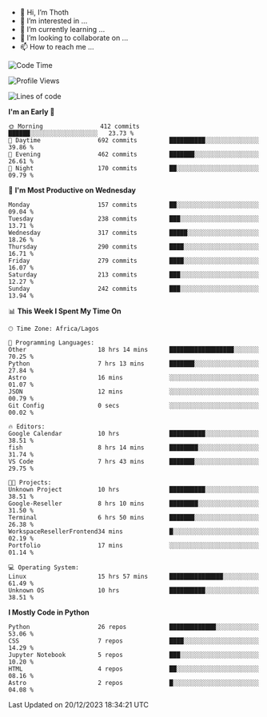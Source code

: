 <!---
thoth2357/thoth2357 is a ✨ special ✨ repository because its `README.md` (this file) appears on your GitHub profile.
You can click the Preview link to take a look at your changes.
--->

- 👋 Hi, I’m Thoth
- 👀 I’m interested in ...
- 🌱 I’m currently learning ...
- 💞️ I’m looking to collaborate on ...
- 📫 How to reach me ...




<!--START_SECTION:waka-->
![Code Time](http://img.shields.io/badge/Code%20Time-2%2C585%20hrs%2022%20mins-blue)

![Profile Views](http://img.shields.io/badge/Profile%20Views-0-blue)

![Lines of code](https://img.shields.io/badge/From%20Hello%20World%20I%27ve%20Written-30.2%20million%20lines%20of%20code-blue)

**I'm an Early 🐤** 

```text
🌞 Morning                412 commits         ██████░░░░░░░░░░░░░░░░░░░   23.73 % 
🌆 Daytime                692 commits         ██████████░░░░░░░░░░░░░░░   39.86 % 
🌃 Evening                462 commits         ███████░░░░░░░░░░░░░░░░░░   26.61 % 
🌙 Night                  170 commits         ██░░░░░░░░░░░░░░░░░░░░░░░   09.79 % 
```
📅 **I'm Most Productive on Wednesday** 

```text
Monday                   157 commits         ██░░░░░░░░░░░░░░░░░░░░░░░   09.04 % 
Tuesday                  238 commits         ███░░░░░░░░░░░░░░░░░░░░░░   13.71 % 
Wednesday                317 commits         █████░░░░░░░░░░░░░░░░░░░░   18.26 % 
Thursday                 290 commits         ████░░░░░░░░░░░░░░░░░░░░░   16.71 % 
Friday                   279 commits         ████░░░░░░░░░░░░░░░░░░░░░   16.07 % 
Saturday                 213 commits         ███░░░░░░░░░░░░░░░░░░░░░░   12.27 % 
Sunday                   242 commits         ███░░░░░░░░░░░░░░░░░░░░░░   13.94 % 
```


📊 **This Week I Spent My Time On** 

```text
🕑︎ Time Zone: Africa/Lagos

💬 Programming Languages: 
Other                    18 hrs 14 mins      ██████████████████░░░░░░░   70.25 % 
Python                   7 hrs 13 mins       ███████░░░░░░░░░░░░░░░░░░   27.84 % 
Astro                    16 mins             ░░░░░░░░░░░░░░░░░░░░░░░░░   01.07 % 
JSON                     12 mins             ░░░░░░░░░░░░░░░░░░░░░░░░░   00.79 % 
Git Config               0 secs              ░░░░░░░░░░░░░░░░░░░░░░░░░   00.02 % 

🔥 Editors: 
Google Calendar          10 hrs              ██████████░░░░░░░░░░░░░░░   38.51 % 
fish                     8 hrs 14 mins       ████████░░░░░░░░░░░░░░░░░   31.74 % 
VS Code                  7 hrs 43 mins       ███████░░░░░░░░░░░░░░░░░░   29.75 % 

🐱‍💻 Projects: 
Unknown Project          10 hrs              ██████████░░░░░░░░░░░░░░░   38.51 % 
Google-Reseller          8 hrs 10 mins       ████████░░░░░░░░░░░░░░░░░   31.50 % 
Terminal                 6 hrs 50 mins       ███████░░░░░░░░░░░░░░░░░░   26.38 % 
WorkspaceResellerFrontend34 mins             █░░░░░░░░░░░░░░░░░░░░░░░░   02.19 % 
Portfolio                17 mins             ░░░░░░░░░░░░░░░░░░░░░░░░░   01.14 % 

💻 Operating System: 
Linux                    15 hrs 57 mins      ███████████████░░░░░░░░░░   61.49 % 
Unknown OS               10 hrs              ██████████░░░░░░░░░░░░░░░   38.51 % 
```

**I Mostly Code in Python** 

```text
Python                   26 repos            █████████████░░░░░░░░░░░░   53.06 % 
CSS                      7 repos             ████░░░░░░░░░░░░░░░░░░░░░   14.29 % 
Jupyter Notebook         5 repos             ███░░░░░░░░░░░░░░░░░░░░░░   10.20 % 
HTML                     4 repos             ██░░░░░░░░░░░░░░░░░░░░░░░   08.16 % 
Astro                    2 repos             █░░░░░░░░░░░░░░░░░░░░░░░░   04.08 % 
```




 Last Updated on 20/12/2023 18:34:21 UTC
<!--END_SECTION:waka-->
<!--![](http://github-profile-summary-cards.vercel.app/api/cards/profile-details?username=thoth2357&theme=2077)

![](http://github-profile-summary-cards.vercel.app/api/cards/stats?username=thoth2357&theme=2077)![](http://github-profile-summary-cards.vercel.app/api/cards/productive-time?username=thoth2357&theme=2077&utcOffset=8) -->
